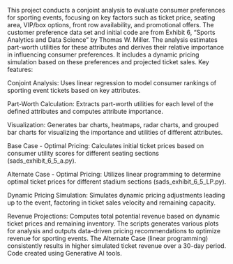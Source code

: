 This project conducts a conjoint analysis to evaluate consumer preferences for sporting events, focusing on key factors such as ticket price, seating area, VIP/box options, front row availability, and promotional offers. The customer preference data set and initial code are from Exhibit 6, “Sports Analytics and Data Science” by Thomas W. Miller. The analysis estimates part-worth utilities for these attributes and derives their relative importance in influencing consumer preferences. It includes a dynamic pricing simulation based on these preferences and projected ticket sales. Key features:

Conjoint Analysis: Uses linear regression to model consumer rankings of sporting event tickets based on key attributes.

Part-Worth Calculation: Extracts part-worth utilities for each level of the defined attributes and computes attribute importance.

Visualization: Generates bar charts, heatmaps, radar charts, and grouped bar charts for visualizing the importance and utilities of different attributes.

Base Case - Optimal Pricing: Calculates initial ticket prices based on consumer utility scores for different seating sections
(sads_exhibit_6_5_a.py).

Alternate Case - Optimal Pricing: Utilizes linear programming to determine optimal ticket prices for different stadium sections (sads_exhibit_6_5_LP.py).

Dynamic Pricing Simulation: Simulates dynamic pricing adjustments leading up to the event, factoring in ticket sales velocity
and remaining capacity.

Revenue Projections: Computes total potential revenue based on dynamic ticket prices and remaining inventory.
The scripts generates various plots for analysis and outputs data-driven pricing recommendations to optimize revenue for sporting events. The Alternate Case (linear programming) consistently results in higher simulated ticket revenue over a 30-day period.   
Code created using Generative AI tools. 
